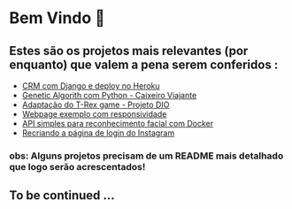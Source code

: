 <h1> Bem Vindo 👋 </h1>

<h2> Estes são os projetos mais relevantes (por enquanto) que valem a pena serem conferidos :</h2>
<ul>
  <li> <a href="https://github.com/HandreMelo/django-crm-heroku">CRM com Django e deploy no Heroku</a></li>
  <li> <a href="https://github.com/HandreMelo/EngComputacao/tree/master/IA/Genetic_Algorithm">Genetic Algorith com Python - Caixeiro Viajante</a></li>
  <li> <a href="https://handremelo.github.io/dinogame-dio-project/">Adaptação do T-Rex game - Projeto DIO</a></li>
  <li> <a href="https://github.com/HandreMelo/responsive-webpage-sample1">Webpage exemplo com responsividade</a></li>
  <li> <a href="https://github.com/HandreMelo/face_recognition_docker">API simples para reconhecimento facial com Docker</a></li>
  <li> <a href="https://github.com/HandreMelo/recriando-pagina-instagram">Recriando a página de login do Instagram</a></li>
</ul>
<h3>obs: Alguns projetos precisam de um README mais detalhado que logo serão acrescentados!</h3>
<h2> To be continued ... </h2>
<!--
**HandreMelo/HandreMelo** is a ✨ _special_ ✨ repository because its `README.md` (this file) appears on your GitHub profile.

Here are some ideas to get you started:

- 🔭 I’m currently working on ...
- 🌱 I’m currently learning ...
- 👯 I’m looking to collaborate on ...
- 🤔 I’m looking for help with ...
- 💬 Ask me about ...
- 📫 How to reach me: ...
- 😄 Pronouns: ...
- ⚡ Fun fact: ...
-->
